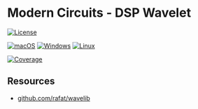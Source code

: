 # Modern Circuits - DSP Wavelet

[![License](https://img.shields.io/badge/License-Boost%201.0-lightblue.svg)](https://github.com/ModernCircuits/mc_dsp_wavelet/blob/main/LICENSE.txt)

[![macOS](https://github.com/ModernCircuits/mc_dsp_wavelet/actions/workflows/test_macos.yml/badge.svg)](https://github.com/ModernCircuits/mc_dsp_wavelet/actions/workflows/test_macos.yml)
[![Windows](https://github.com/ModernCircuits/mc_dsp_wavelet/actions/workflows/test_windows.yml/badge.svg)](https://github.com/ModernCircuits/mc_dsp_wavelet/actions/workflows/test_windows.yml)
[![Linux](https://github.com/ModernCircuits/mc_dsp_wavelet/actions/workflows/test_linux.yml/badge.svg)](https://github.com/ModernCircuits/mc_dsp_wavelet/actions/workflows/test_linux.yml)

[![Coverage](https://github.com/ModernCircuits/mc_dsp_wavelet/actions/workflows/test_coverage.yml/badge.svg)](https://github.com/ModernCircuits/mc_dsp_wavelet/actions/workflows/test_coverage.yml)

## Resources

- [github.com/rafat/wavelib](https://github.com/rafat/wavelib)
